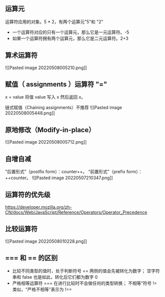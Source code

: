 ## 运算元
运算符应用的对象。5 * 2，有两个运算元"5"和 "2"
- 一个运算符对应的只有一个运算元，那么它是一元运算符。-5
- 如果一个运算符拥有两个运算元，那么它是二元运算符。2+3

## 算术运算符
![[Pasted image 20220508005210.png]]

## 赋值（ assignments ）运算符 "="
x = value 将值 value 写入 x 然后返回 x。

链式赋值（Chaining assignments）不推荐
![[Pasted image 20220508005448.png]]

## 原地修改（Modify-in-place）
![[Pasted image 20220508005712.png]]


## 自增自减
“后置形式”（postfix form）：counter++。
“前置形式”（prefix form）：++counter。
![[Pasted image 20220507210347.png]]

## 运算符的优先级
 https://developer.mozilla.org/zh-CN/docs/Web/JavaScript/Reference/Operators/Operator_Precedence

## 比较运算符
![[Pasted image 20220508010228.png]]

## === 和 == 的区别
- 比较不同类型的值时，处于判断符号 == 两侧的值会先被转化为数字；
空字符串和 false 也是如此，转化后它们都为数字 0
-  严格相等运算符 === 在进行比较时不会做任何的类型转换；
不相等”符号 != 类似，“严格不相等”表示为 !==



